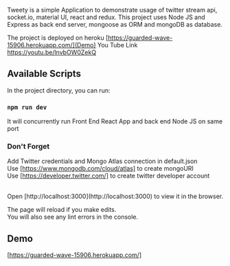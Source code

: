 Tweety is a simple Application to demonstrate usage of twitter stream api, socket.io, material UI, react and redux.
This project uses Node JS and Express as back end server, mongoose as ORM and mongoDB as database.

The project is deployed on heroku [https://guarded-wave-15906.herokuapp.com/](Demo)
You Tube Link https://youtu.be/lnvbOW0ZekQ

## Available Scripts

In the project directory, you can run:

### `npm run dev`

It will concurrently run Front End React App and back end Node JS on same port

### Don't Forget
Add Twitter credentials and Mongo Atlas connection in default.json
<br/>
Use [https://www.mongodb.com/cloud/atlas] to create mongoURI  
Use [https://developer.twitter.com/] to create twitter developer account


<br />
Open [http://localhost:3000](http://localhost:3000) to view it in the browser.

The page will reload if you make edits.<br />
You will also see any lint errors in the console.

## Demo 
[https://guarded-wave-15906.herokuapp.com/]

